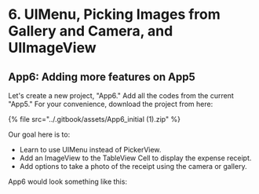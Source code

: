 # 6. UIMenu, Picking Images from Gallery and Camera, and UIImageView

## App6: Adding more features on App5

Let's create a new project, "App6." Add all the codes from the current "App5." For your convenience, download the project from here:

{% file src="../.gitbook/assets/App6_initial (1).zip" %}

Our goal here is to:

* Learn to use UIMenu instead of PickerView.
* Add an ImageView to the TableView Cell to display the expense receipt.
* Add options to take a photo of the receipt using the camera or gallery.

App6 would look something like this:

<figure><img src="../.gitbook/assets/6.1.one.gif" alt=""><figcaption></figcaption></figure>
